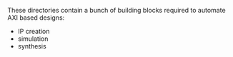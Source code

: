 These directories contain a bunch of building blocks required to automate AXI based designs:
- IP creation
- simulation
- synthesis
